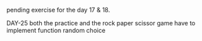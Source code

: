 pending exercise for the day 17 & 18.

DAY-25 both the practice and the rock paper scissor game have to implement function random choice